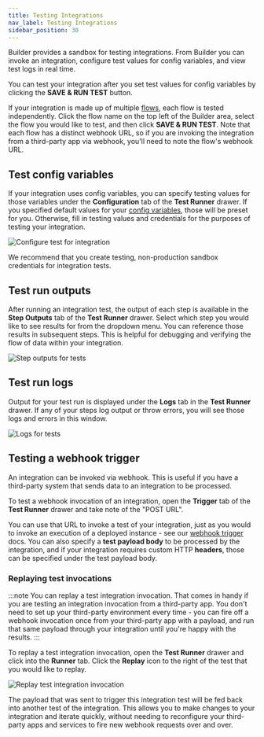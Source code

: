 ```yaml
---
title: Testing Integrations
nav_label: Testing Integrations
sidebar_position: 30
---
```


Builder provides a sandbox for testing integrations. From Builder you can invoke an integration, configure test values for config variables, and view test logs in real time.

You can test your integration after you set test values for config variables by clicking the **SAVE & RUN TEST** button.

If your integration is made up of multiple [flows](/composer/builder/integrations/building-integrations#flows-in-integrations), each flow is tested independently.
Click the flow name on the top left of the Builder area, select the flow you would like to test, and then click **SAVE & RUN TEST**.
Note that each flow has a distinct webhook URL, so if you are invoking the integration from a third-party app via webhook, you'll need to note the flow's webhook URL.

## Test config variables

If your integration uses config variables, you can specify testing values for those variables under the **Configuration** tab of the **Test Runner** drawer.
If you specified default values for your [config variables](/composer/builder/integrations/building-integrations#config-variables-in-integrations), those will be preset for you.
Otherwise, fill in testing values and credentials for the purposes of testing your integration.

![Configure test for integration](/assets/test-config-variables.png)

We recommend that you create testing, non-production sandbox credentials for integration tests.

## Test run outputs

After running an integration test, the output of each step is available in the **Step Outputs** tab of the **Test Runner** drawer.
Select which step you would like to see results for from the dropdown menu.
You can reference those results in subsequent steps.
This is helpful for debugging and verifying the flow of data within your integration.

![Step outputs for tests](/assets/test-outputs.png)

## Test run logs

Output for your test run is displayed under the **Logs** tab in the **Test Runner** drawer.
If any of your steps log output or throw errors, you will see those logs and errors in this window.

![Logs for tests](/assets/test-logs.png)

## Testing a webhook trigger

An integration can be invoked via webhook.
This is useful if you have a third-party system that sends data to an integration to be processed.

To test a webhook invocation of an integration, open the **Trigger** tab of the **Test Runner** drawer and take note of the "POST URL".

You can use that URL to invoke a test of your integration, just as you would to invoke an execution of a deployed instance - see our [webhook trigger](/composer/builder/integrations/integrations-triggers/how-to-use-integration-triggers#webhook-triggers) docs.
You can also specify a **test payload body** to be processed by the integration, and if your integration requires custom HTTP **headers**, those can be specified under the test payload body.

### Replaying test invocations

:::note
You can replay a test integration invocation. That comes in handy if you are testing an integration invocation from a third-party app. You don't need to set up your third-party environment every time - you can fire off a webhook invocation once from your third-party app with a payload, and run that same payload through your integration until you're happy with the results.
:::

To replay a test integration invocation, open the **Test Runner** drawer and click into the **Runner** tab.
Click the **Replay** icon to the right of the test that you would like to replay.

![Replay test integration invocation](/assets/test-integration-replay.png)

The payload that was sent to trigger this integration test will be fed back into another test of the integration.
This allows you to make changes to your integration and iterate quickly, without needing to reconfigure your third-party apps and services to fire new webhook requests over and over.
